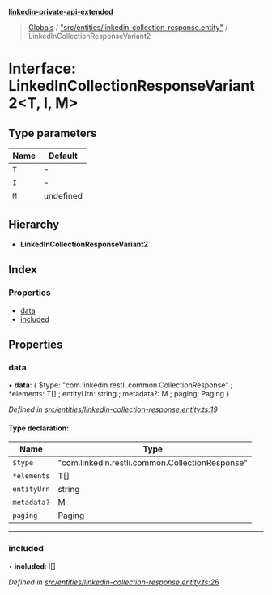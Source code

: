 **[linkedin-private-api-extended](../README.md)**

> [Globals](../globals.md) / ["src/entities/linkedin-collection-response.entity"](../modules/_src_entities_linkedin_collection_response_entity_.md) / LinkedInCollectionResponseVariant2

# Interface: LinkedInCollectionResponseVariant2<T, I, M\>

## Type parameters

Name | Default |
------ | ------ |
`T` | - |
`I` | - |
`M` | undefined |

## Hierarchy

* **LinkedInCollectionResponseVariant2**

## Index

### Properties

* [data](_src_entities_linkedin_collection_response_entity_.linkedincollectionresponsevariant2.md#data)
* [included](_src_entities_linkedin_collection_response_entity_.linkedincollectionresponsevariant2.md#included)

## Properties

### data

•  **data**: { $type: \"com.linkedin.restli.common.CollectionResponse\" ; *elements: T[] ; entityUrn: string ; metadata?: M ; paging: Paging  }

*Defined in [src/entities/linkedin-collection-response.entity.ts:19](https://github.com/khanhtranngoccva/linkedin-private-api/blob/86b0130/src/entities/linkedin-collection-response.entity.ts#L19)*

#### Type declaration:

Name | Type |
------ | ------ |
`$type` | \"com.linkedin.restli.common.CollectionResponse\" |
`*elements` | T[] |
`entityUrn` | string |
`metadata?` | M |
`paging` | Paging |

___

### included

•  **included**: I[]

*Defined in [src/entities/linkedin-collection-response.entity.ts:26](https://github.com/khanhtranngoccva/linkedin-private-api/blob/86b0130/src/entities/linkedin-collection-response.entity.ts#L26)*
